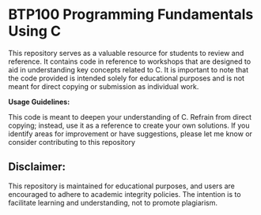 # BTP100 Programming Fundamentals Using C


This repository serves as a valuable resource for students to review and reference. It contains code in reference to workshops that are designed to aid in understanding key concepts related to C. It is important to note that the code provided is intended solely for educational purposes and is not meant for direct copying or submission as individual work.

**Usage Guidelines:**

This code is meant to deepen your understanding of C.
Refrain from direct copying; instead, use it as a reference to create your own solutions.
If you identify areas for improvement or have suggestions, please let me know or consider contributing to this repository

## Disclaimer:
This repository is maintained for educational purposes, and users are encouraged to adhere to academic integrity policies. The intention is to facilitate learning and understanding, not to promote plagiarism.

